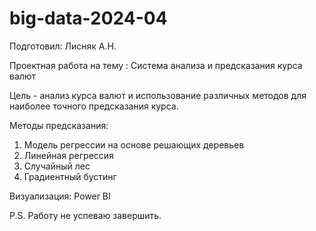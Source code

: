 # big-data-2024-04
Подготовил: Лисняк А.Н.

Проектная работа на тему : Система анализа и предсказания курса валют

Цель - анализ курса валют и использование различных методов для наиболее точного предсказания курса.

Методы предсказания:

1. Модель регрессии на основе решающих деревьев
2. Линейная регрессия
3. Случайный лес
4. Градиентный бустинг

Визуализация: Power BI

P.S. Работу не успеваю завершить.
